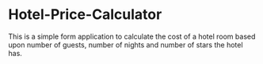# Hotel-Price-Calculator
 This is a simple form application to calculate the cost of a hotel room based upon number of guests, number of nights and number of stars the hotel has.
